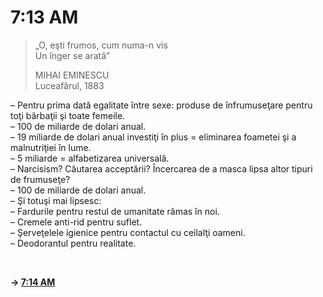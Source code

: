 # 7:13 AM

> „O, eşti frumos, cum numa-n vis  
> Un înger se arată”  
>  
> MIHAI EMINESCU  
> Luceafărul, 1883  

– Pentru prima dată egalitate între sexe: produse de înfrumuseţare pentru toţi bărbaţii şi toate femeile.  
– 100 de miliarde de dolari anual.  
– 19 miliarde de dolari anual investiţi în plus = eliminarea foametei şi a malnutriţiei în lume.  
– 5 miliarde = alfabetizarea universală.  
– Narcisism? Căutarea acceptării? Încercarea de a masca lipsa altor tipuri de frumuseţe?  
– 100 de miliarde de dolari anual.  
– Şi totuşi mai lipsesc:  
– Fardurile pentru restul de umanitate rămas în noi.  
– Cremele anti-rid pentru suflet.  
– Şerveţelele igienice pentru contactul cu ceilalţi oameni.  
– Deodorantul pentru realitate.  

<br>  

**→ [7:14 AM](7-14.md)**
